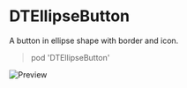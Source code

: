 # DTEllipseButton
A button in ellipse shape with border and icon.

> pod 'DTEllipseButton'

![Preview](http://i.imgur.com/C1KPNE4.png)

